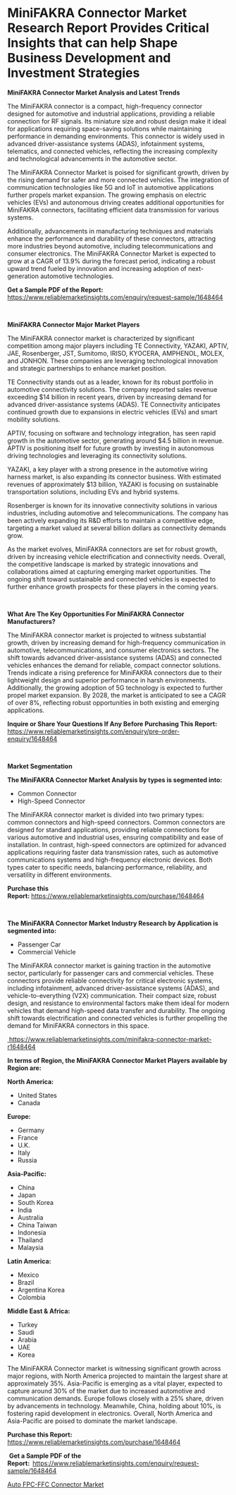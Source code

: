 <p><h1>MiniFAKRA Connector Market Research Report Provides Critical Insights that can help Shape Business Development and Investment Strategies</h1></p><p><strong>MiniFAKRA Connector Market Analysis and Latest Trends</strong></p>
<p><p>The MiniFAKRA connector is a compact, high-frequency connector designed for automotive and industrial applications, providing a reliable connection for RF signals. Its miniature size and robust design make it ideal for applications requiring space-saving solutions while maintaining performance in demanding environments. This connector is widely used in advanced driver-assistance systems (ADAS), infotainment systems, telematics, and connected vehicles, reflecting the increasing complexity and technological advancements in the automotive sector.</p><p>The MiniFAKRA Connector Market is poised for significant growth, driven by the rising demand for safer and more connected vehicles. The integration of communication technologies like 5G and IoT in automotive applications further propels market expansion. The growing emphasis on electric vehicles (EVs) and autonomous driving creates additional opportunities for MiniFAKRA connectors, facilitating efficient data transmission for various systems. </p><p>Additionally, advancements in manufacturing techniques and materials enhance the performance and durability of these connectors, attracting more industries beyond automotive, including telecommunications and consumer electronics. The MiniFAKRA Connector Market is expected to grow at a CAGR of 13.9% during the forecast period, indicating a robust upward trend fueled by innovation and increasing adoption of next-generation automotive technologies.</p></p>
<p><strong>Get a Sample PDF of the Report:&nbsp;</strong> <a href="https://www.reliablemarketinsights.com/enquiry/request-sample/1648464?utm_campaign=2252&utm_medium=2&utm_source=Github&utm_content=ia&utm_term=25032025&utm_id=minifakra-connector">https://www.reliablemarketinsights.com/enquiry/request-sample/1648464</a></p>
<p>&nbsp;</p>
<p><strong>MiniFAKRA Connector Major Market Players</strong></p>
<p><p>The MiniFAKRA connector market is characterized by significant competition among major players including TE Connectivity, YAZAKI, APTIV, JAE, Rosenberger, JST, Sumitomo, IRISO, KYOCERA, AMPHENOL, MOLEX, and JONHON. These companies are leveraging technological innovation and strategic partnerships to enhance market position.</p><p>TE Connectivity stands out as a leader, known for its robust portfolio in automotive connectivity solutions. The company reported sales revenue exceeding $14 billion in recent years, driven by increasing demand for advanced driver-assistance systems (ADAS). TE Connectivity anticipates continued growth due to expansions in electric vehicles (EVs) and smart mobility solutions.</p><p>APTIV, focusing on software and technology integration, has seen rapid growth in the automotive sector, generating around $4.5 billion in revenue. APTIV is positioning itself for future growth by investing in autonomous driving technologies and leveraging its connectivity solutions.</p><p>YAZAKI, a key player with a strong presence in the automotive wiring harness market, is also expanding its connector business. With estimated revenues of approximately $13 billion, YAZAKI is focusing on sustainable transportation solutions, including EVs and hybrid systems.</p><p>Rosenberger is known for its innovative connectivity solutions in various industries, including automotive and telecommunications. The company has been actively expanding its R&D efforts to maintain a competitive edge, targeting a market valued at several billion dollars as connectivity demands grow.</p><p>As the market evolves, MiniFAKRA connectors are set for robust growth, driven by increasing vehicle electrification and connectivity needs. Overall, the competitive landscape is marked by strategic innovations and collaborations aimed at capturing emerging market opportunities. The ongoing shift toward sustainable and connected vehicles is expected to further enhance growth prospects for these players in the coming years.</p></p>
<p>&nbsp;</p>
<p><strong>What Are The Key Opportunities For MiniFAKRA Connector Manufacturers?</strong></p>
<p><p>The MiniFAKRA connector market is projected to witness substantial growth, driven by increasing demand for high-frequency communication in automotive, telecommunications, and consumer electronics sectors. The shift towards advanced driver-assistance systems (ADAS) and connected vehicles enhances the demand for reliable, compact connector solutions. Trends indicate a rising preference for MiniFAKRA connectors due to their lightweight design and superior performance in harsh environments. Additionally, the growing adoption of 5G technology is expected to further propel market expansion. By 2028, the market is anticipated to see a CAGR of over 8%, reflecting robust opportunities in both existing and emerging applications.</p></p>
<p><strong>Inquire or Share Your Questions If Any Before Purchasing This Report:</strong> <a href="https://www.reliablemarketinsights.com/enquiry/pre-order-enquiry/1648464?utm_campaign=2252&utm_medium=2&utm_source=Github&utm_content=ia&utm_term=25032025&utm_id=minifakra-connector">https://www.reliablemarketinsights.com/enquiry/pre-order-enquiry/1648464</a></p>
<p>&nbsp;</p>
<p><strong>Market Segmentation</strong></p>
<p><strong>The MiniFAKRA Connector Market Analysis by types is segmented into:</strong></p>
<p><ul><li>Common Connector</li><li>High-Speed Connector</li></ul></p>
<p><p>The MiniFAKRA connector market is divided into two primary types: common connectors and high-speed connectors. Common connectors are designed for standard applications, providing reliable connections for various automotive and industrial uses, ensuring compatibility and ease of installation. In contrast, high-speed connectors are optimized for advanced applications requiring faster data transmission rates, such as automotive communications systems and high-frequency electronic devices. Both types cater to specific needs, balancing performance, reliability, and versatility in different environments.</p></p>
<p><strong>Purchase this Report:&nbsp;</strong><a href="https://www.reliablemarketinsights.com/purchase/1648464?utm_campaign=2252&utm_medium=2&utm_source=Github&utm_content=ia&utm_term=25032025&utm_id=minifakra-connector">https://www.reliablemarketinsights.com/purchase/1648464</a></p>
<p>&nbsp;</p>
<p><strong>The MiniFAKRA Connector Market Industry Research by Application is segmented into:</strong></p>
<p><ul><li>Passenger Car</li><li>Commercial Vehicle</li></ul></p>
<p><p>The MiniFAKRA connector market is gaining traction in the automotive sector, particularly for passenger cars and commercial vehicles. These connectors provide reliable connectivity for critical electronic systems, including infotainment, advanced driver-assistance systems (ADAS), and vehicle-to-everything (V2X) communication. Their compact size, robust design, and resistance to environmental factors make them ideal for modern vehicles that demand high-speed data transfer and durability. The ongoing shift towards electrification and connected vehicles is further propelling the demand for MiniFAKRA connectors in this space.</p></p>
<p><a href="https://www.reliablemarketinsights.com/minifakra-connector-market-r1648464?utm_campaign=2252&utm_medium=2&utm_source=Github&utm_content=ia&utm_term=25032025&utm_id=minifakra-connector">&nbsp;https://www.reliablemarketinsights.com/minifakra-connector-market-r1648464</a></p>
<p><strong>In terms of Region, the MiniFAKRA Connector Market Players available by Region are:</strong></p>
<p>
    <p> <strong> North America: </strong>
        <ul>
            <li>United States</li>
            <li>Canada</li>
        </ul>
        </p> 
    <p> <strong> Europe: </strong>
        <ul>
            <li>Germany</li>
            <li>France</li>
            <li>U.K.</li>
            <li>Italy</li>
            <li>Russia</li>
        </ul>
        </p> 
    <p> <strong> Asia-Pacific: </strong>
        <ul>
            <li>China</li>
            <li>Japan</li>
            <li>South Korea</li>
            <li>India</li>
            <li>Australia</li>
            <li>China Taiwan</li>
            <li>Indonesia</li>
            <li>Thailand</li>
            <li>Malaysia</li>
        </ul>
        </p> 
    <p> <strong> Latin America: </strong>
        <ul>
            <li>Mexico</li>
            <li>Brazil</li>
            <li>Argentina Korea</li>
            <li>Colombia</li>
        </ul>
        </p> 
    <p> <strong> Middle East & Africa: </strong>
        <ul>
            <li>Turkey</li>
            <li>Saudi</li>
            <li>Arabia</li>
            <li>UAE</li>
            <li>Korea</li>
        </ul>
    </p>
    </p>
<p><p>The MiniFAKRA Connector market is witnessing significant growth across major regions, with North America projected to maintain the largest share at approximately 35%. Asia-Pacific is emerging as a vital player, expected to capture around 30% of the market due to increased automotive and communication demands. Europe follows closely with a 25% share, driven by advancements in technology. Meanwhile, China, holding about 10%, is fostering rapid development in electronics. Overall, North America and Asia-Pacific are poised to dominate the market landscape.</p></p>
<p><strong>Purchase this Report: </strong><a href="https://www.reliablemarketinsights.com/purchase/1648464?utm_campaign=2252&utm_medium=2&utm_source=Github&utm_content=ia&utm_term=25032025&utm_id=minifakra-connector">https://www.reliablemarketinsights.com/purchase/1648464</a></p>
<p>&nbsp;<strong>Get a Sample PDF of the Report:&nbsp;&nbsp;</strong><a href="https://www.reliablemarketinsights.com/enquiry/request-sample/1648464?utm_campaign=2252&utm_medium=2&utm_source=Github&utm_content=ia&utm_term=25032025&utm_id=minifakra-connector">https://www.reliablemarketinsights.com/enquiry/request-sample/1648464</a></p>
<p><strong></strong></p>
<p><p><a href="https://github.com/DianaWilson796/Market-Research-Report-List-2/blob/main/auto-fpc-ffc-connector-market.md?utm_campaign=2252&utm_medium=2&utm_source=Github&utm_content=ia&utm_term=25032025&utm_id=minifakra-connector">Auto FPC-FFC Connector Market</a></p></p>